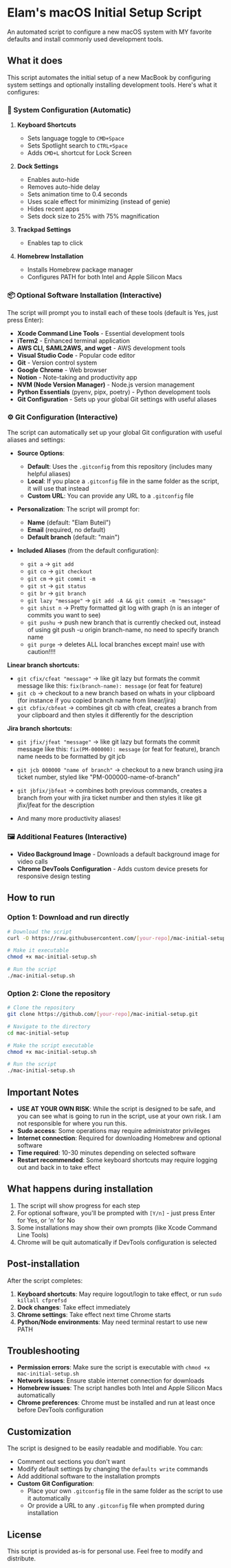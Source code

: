 # Elam's macOS Initial Setup Script

An automated script to configure a new macOS system with MY favorite defaults and install commonly used development tools.

## What it does

This script automates the initial setup of a new MacBook by configuring system settings and optionally installing development tools. Here's what it configures:

### 🎯 System Configuration (Automatic)

1. **Keyboard Shortcuts**
   - Sets language toggle to `CMD+Space`
   - Sets Spotlight search to `CTRL+Space`
   - Adds `CMD+L` shortcut for Lock Screen

2. **Dock Settings**
   - Enables auto-hide
   - Removes auto-hide delay
   - Sets animation time to 0.4 seconds
   - Uses scale effect for minimizing (instead of genie)
   - Hides recent apps
   - Sets dock size to 25% with 75% magnification

3. **Trackpad Settings**
   - Enables tap to click

4. **Homebrew Installation**
   - Installs Homebrew package manager
   - Configures PATH for both Intel and Apple Silicon Macs

### 📦 Optional Software Installation (Interactive)

The script will prompt you to install each of these tools (default is Yes, just press Enter):

- **Xcode Command Line Tools** - Essential development tools
- **iTerm2** - Enhanced terminal application
- **AWS CLI, SAML2AWS, and wget** - AWS development tools
- **Visual Studio Code** - Popular code editor
- **Git** - Version control system
- **Google Chrome** - Web browser
- **Notion** - Note-taking and productivity app
- **NVM (Node Version Manager)** - Node.js version management
- **Python Essentials** (pyenv, pipx, poetry) - Python development tools
- **Git Configuration** - Sets up your global Git settings with useful aliases

### ⚙️ Git Configuration (Interactive)

The script can automatically set up your global Git configuration with useful aliases and settings:

- **Source Options**:
  - **Default**: Uses the `.gitconfig` from this repository (includes many helpful aliases)
  - **Local**: If you place a `.gitconfig` file in the same folder as the script, it will use that instead
  - **Custom URL**: You can provide any URL to a `.gitconfig` file

- **Personalization**: The script will prompt for:
  - **Name** (default: "Elam Buteil")
  - **Email** (required, no default)
  - **Default branch** (default: "main")

- **Included Aliases** (from the default configuration):
  - `git a` → `git add`
  - `git co` → `git checkout`
  - `git cm` → `git commit -m`
  - `git st` → `git status`
  - `git br` → `git branch`
  - `git lazy "message"` → `git add -A && git commit -m "message"`
  - `git shist n` → Pretty formatted git log with graph (n is an integer of commits you want to see)
  - `git pushu` → push new branch that is currently checked out, instead of using git push -u origin branch-name, no need to specify branch name
  - `git purge` → deletes ALL local branches except main! use with caution!!!!

**Linear branch shortcuts:**
  - `git cfix/cfeat "message"` → like git lazy but formats the commit message like this:  `fix(branch-name): message` (or feat for feature)
  - `git cb` → checkout to a new branch based on whats in your clipboard (for instance if you copied branch name from linear/jira)
  - `git cbfix/cbfeat` → combines git cb with cfeat, creates a branch from your clipboard and then styles it differently for the description

**Jira branch shortcuts:**
  - `git jfix/jfeat "message"` → like git lazy but formats the commit message like this:  `fix(PM-000000): message` (or feat for feature), branch name needs to be formatted by git jcb
  - `git jcb 000000 "name of branch"` → checkout to a new branch using jira ticket number, styled like "PM-000000-name-of-branch"
  - `git jbfix/jbfeat` → combines both previous commands, creates a branch from your with jira ticket number and then styles it like git jfix/jfeat for the description

  - And many more productivity aliases!

### 🖼️ Additional Features (Interactive)

- **Video Background Image** - Downloads a default background image for video calls
- **Chrome DevTools Configuration** - Adds custom device presets for responsive design testing

## How to run

### Option 1: Download and run directly

```bash
# Download the script
curl -O https://raw.githubusercontent.com/[your-repo]/mac-initial-setup/main/mac-initial-setup.sh

# Make it executable
chmod +x mac-initial-setup.sh

# Run the script
./mac-initial-setup.sh
```

### Option 2: Clone the repository

```bash
# Clone the repository
git clone https://github.com/[your-repo]/mac-initial-setup.git

# Navigate to the directory
cd mac-initial-setup

# Make the script executable
chmod +x mac-initial-setup.sh

# Run the script
./mac-initial-setup.sh
```

## Important Notes

- **USE AT YOUR OWN RISK**: While the script is designed to be safe, and you can see what is going to run in the script, use at your own risk. I am not responsible for where you run this.
- **Sudo access**: Some operations may require administrator privileges
- **Internet connection**: Required for downloading Homebrew and optional software
- **Time required**: 10-30 minutes depending on selected software
- **Restart recommended**: Some keyboard shortcuts may require logging out and back in to take effect

## What happens during installation

1. The script will show progress for each step
2. For optional software, you'll be prompted with `[Y/n]` - just press Enter for Yes, or 'n' for No
3. Some installations may show their own prompts (like Xcode Command Line Tools)
4. Chrome will be quit automatically if DevTools configuration is selected

## Post-installation

After the script completes:

1. **Keyboard shortcuts**: May require logout/login to take effect, or run `sudo killall cfprefsd`
2. **Dock changes**: Take effect immediately
3. **Chrome settings**: Take effect next time Chrome starts
4. **Python/Node environments**: May need terminal restart to use new PATH

## Troubleshooting

- **Permission errors**: Make sure the script is executable with `chmod +x mac-initial-setup.sh`
- **Network issues**: Ensure stable internet connection for downloads
- **Homebrew issues**: The script handles both Intel and Apple Silicon Macs automatically
- **Chrome preferences**: Chrome must be installed and run at least once before DevTools configuration

## Customization

The script is designed to be easily readable and modifiable. You can:
- Comment out sections you don't want
- Modify default settings by changing the `defaults write` commands
- Add additional software to the installation prompts
- **Custom Git Configuration**: 
  - Place your own `.gitconfig` file in the same folder as the script to use it automatically
  - Or provide a URL to any `.gitconfig` file when prompted during installation

## License

This script is provided as-is for personal use. Feel free to modify and distribute.
